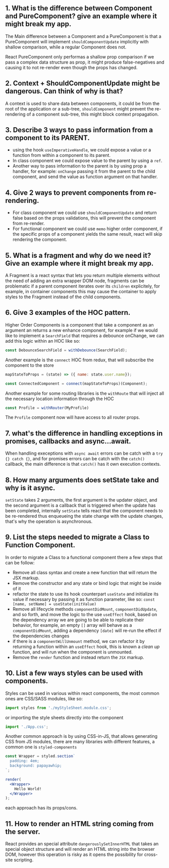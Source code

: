 ## 1. What is the difference between Component and PureComponent? give an example where it might break my app.
The Main difference between a Component and a PureComponent is that a PureComponent will implement `shouldComponentUpdate` implicitly with shallow comparison, while a regular Component does not.

React PureComponent only performas a shallow prop comparison if we pass a complex data structure as prop, it might produce false-negatives and causing it to not re-render even though the props has changed.

## 2. Context + ShouldComponentUpdate might be dangerous. Can think of why is that?
A context is used to share data between components, it could be from the root of the application or a sub-tree, `shouldComponent` might prevent the re-rendering of a component sub-tree, this might block context propagation.

## 3. Describe 3 ways to pass information from a component to its PARENT.
 - using the hook `useImperativeHandle`, we could expose a value or a function from within a component to its parent.
 - In class component we could expose value to the parent by using a `ref`.
 - Another way to pass information to the parent is by using prop a handler, for example: `onChange` passing it from the parent to the child component, and send the value as function argument on that handler.

## 4. Give 2 ways to prevent components from re-rendering.
 - For class component we could use `shouldComponentUpdate` and return false based on the props validations, this will prevent the component from re-render.
 - For functional component we could use `memo` higher order component, if the specific props of a component yields the same result, react will skip rendering the component.

## 5. What is a fragment and why do we need it? Give an example where it might break my app.
A Fragment is a react syntax that lets you return multiple elements without the need of adding an extra wrapper DOM node, fragments can be problematic if a parent component iterates over its `children` explicitely, for example, in container components this may cause the container to apply styles to the Fragment instead of the child components.

## 6. Give 3 examples of the HOC pattern.
Higher Order Components is a component that take a component as an argument an returns a new enhance component, for example if we would like to implement a `SearchField` that requires a debounce onChange, we can add this logic within an HOC like so:

```jsx
const DebounceSearchField = withDebounce(SearchField);
```

Another example is the `connect` HOC from redux, that will subscribe the component to the store

```javascript
mapStateToProps = (state) => ({ name: state.user.name});

const ConnectedComponent = connect(mapStateToProps)(Component);
```

Another example for some routing libraries is the `withRoute` that will inject all the necessary location information through the HOC

```javascript
const Profile = withRouter(MyProfile)
```
The `Profile` component now will have access to all router props.

## 7. what's the difference in handling exceptions in promises, callbacks and async...await.
When handling execeptions with `async await` errors can be catch with a `try {} catch {}`, and for promises errors can be catch with the `catch()` callback, the main difference is that `catch()` has it own execution contexts.

## 8. How many arguments does setState take and why is it async.
`setState` takes 2 arguments, the first argument is the updater object, and the second argument is a callback that is triggered when the update has been completed, internally `setState` tells react that the component needs to be re-rendered thus enqueueing the state change with the update changes, that's why the operation is asynchronous.

## 9. List the steps needed to migrate a Class to Function Component.
In order to migrate a Class to a functional component there a few steps that can be follow:
 - Remove all class syntax and create a new function that will return the JSX markup.
 - Remove the constructor and any state or bind logic that might be inside of it
 - refactor the state to use its hook counterpart `useState` and initialize its value if necessary by passing it as function parameter, like so: `const [name, setName] = useState(initValue)`
 - Remove all lifecycle methods `componentDidMount`, `componentDidUpdate`, and so forth, and move the logic to the use `useEffect` hook, based on the dependency array we are going to be able to replicate their behavior, for example, an empty `[]` array will behave as a `componentDidMount`, adding a dependency `[date]` will re-run the effect if the dependencies changes
 - if there is a `componentWillUnmount` method, we can refactor it by returning a function within an `useEffect` hook, this is known a *clean up* function, and will run when the component is unmounted.
 - Remove the `render` function and instead return the `JSX` markup. 

## 10. List a few ways styles can be used with components.
Styles can be used in various within react components, the most common ones are CSS/SASS modules, like so:

```jsx
import styles from './myStyleSheet.module.css';
```

or importing the style sheets directly into the component
```jsx
import './App.css';
```

Another common approach is by using CSS-in-JS, that allows generating CSS from JS modules, there are many libraries with different features, a common one is `styled-components`

```jsx
const Wrapper = styled.section`
  padding: 4em;
  background: papayawhip;
`;

render(
  <Wrapper>
    Hello World!
  </Wrapper>
);
```
each approach has its props/cons.

## 11. How to render an HTML string coming from the server.
React provides an special attribute `dangerouslySetInnerHTML` that takes an special object structure and will render an HTML string into the browser DOM, however this operation is risky as it opens the possibility  for cross-site scripting.
